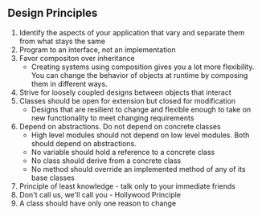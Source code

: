 ## Design Principles

1. Identify the aspects of your application that vary and separate them from what stays the same
2. Program to an interface, not an implementation
3. Favor compositon over inheritance
   - Creating systems using composition gives you a lot more flexibility. You can change the behavior of objects at runtime by composing them in different ways.
4. Strive for loosely coupled designs between objects that interact
5. Classes should be open for extension but closed for modification
   - Designs that are resilient to change and flexible enough to take on new functionality to meet changing requirements
6. Depend on abstractions. Do not depend on concrete classes
   - High level modules should not depend on low level modules. Both should depend on abstractions.
   - No variable should hold a reference to a concrete class
   - No class should derive from a concrete class
   - No method should override an implemented method of any of its base classes
7. Principle of least knowledge - talk only to your immediate friends
8. Don't call us, we'll call you - Hollywood Principle
9. A class should have only one reason to change

